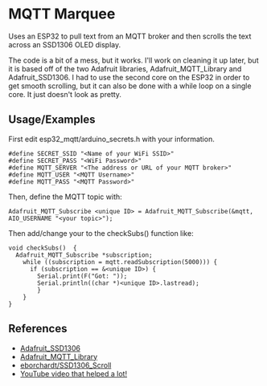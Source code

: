 
# MQTT Marquee

Uses an ESP32 to pull text from an MQTT broker and then scrolls the text across an SSD1306 OLED display.

The code is a bit of a mess, but it works. I'll work on cleaning it up later, but it is based off of the two Adafruit libraries, Adafruit_MQTT_Library and Adafruit_SSD1306. I had to use the second core on the ESP32 in order to get smooth scrolling, but it can also be done with a while loop on a single core. It just doesn't look as pretty. 



## Usage/Examples

First edit esp32_mqtt/arduino_secrets.h with your information.

```
#define SECRET_SSID "<Name of your WiFi SSID>"
#define SECRET_PASS "<WiFi Password>"
#define MQTT_SERVER "<The address or URL of your MQTT broker>"
#define MQTT_USER "<MQTT Username>"
#define MQTT_PASS "<MQTT Password>"
```

Then, define the MQTT topic with:

```
Adafruit_MQTT_Subscribe <unique ID> = Adafruit_MQTT_Subscribe(&mqtt, AIO_USERNAME "<your topic>");
```

Then add/change your <unique ID> to the checkSubs() function like:
  
```
void checkSubs()  {
  Adafruit_MQTT_Subscribe *subscription;
    while ((subscription = mqtt.readSubscription(5000))) {
      if (subscription == &<unique ID>) {
        Serial.print(F("Got: "));
        Serial.println((char *)<unique ID>.lastread);
        }
    }
}
```

  
  
## References

 - [Adafruit_SSD1306](https://github.com/adafruit/Adafruit_SSD1306)
 - [Adafruit_MQTT_Library](https://github.com/adafruit/Adafruit_MQTT_Library)
 - [eborchardt/SSD1306_Scroll](https://github.com/eborchardt/SSD1306_Scroll)
 - [YouTube video that helped a lot!](https://youtu.be/sTYPuDMPva8)
